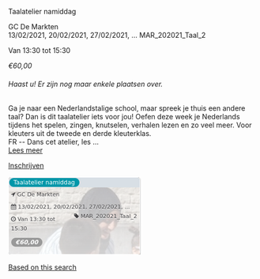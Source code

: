 Taalatelier namiddag

GC De Markten  
13/02/2021, 20/02/2021, 27/02/2021, ... MAR\_202021\_Taal\_2  

Van 13:30 tot 15:30

*€60,00*

  

###### *Haast u! Er zijn nog maar enkele plaatsen over.*

  

Ga je naar een Nederlandstalige school, maar spreek je thuis een andere taal? Dan is dit taalatelier iets voor jou! Oefen deze week je Nederlands tijdens het spelen, zingen, knutselen, verhalen lezen en zo veel meer. Voor kleuters uit de tweede en derde kleuterklas.  
FR -- Dans cet atelier, les ...  
[Lees meer](https://tickets.vgc.be/activity/subscribe/MAR_202021_Taal_2)

[Inschrijven](https://tickets.vgc.be/activity/subscribe/MAR_202021_Taal_2)

![](57650.png)

[Based on this search](https://tickets.vgc.be/activity/index?&vrijeplaatsen=1&Age%5B%5D=3%2C4&entity=244)